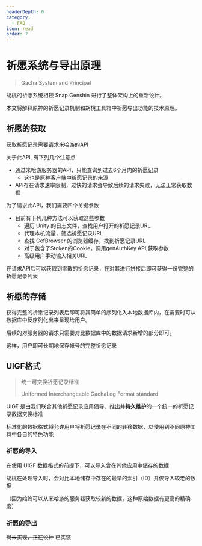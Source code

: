 ```yaml
---
headerDepth: 0
category:
  - FAQ
icon: read
order: 7
---
```


# 祈愿系统与导出原理
> Gacha System and Principal


胡桃的祈愿系统相较 Snap Genshin 进行了整体架构上的重新设计。

本文将解释原神的祈愿记录机制和胡桃工具箱中祈愿导出功能的技术原理。

## 祈愿的获取

获取祈愿记录需要请求米哈游的API

关于此API, 有下列几个注意点
* 通过米哈游服务器的API，只能查询到过去6个月内的祈愿记录
  * 这也是原神客户端中祈愿记录的来源
* API存在请求速率限制，过快的请求会导致后续的请求失败，无法正常获取数据

为了请求此API，我们需要四个关键参数

- 目前有下列几种方法可以获取这些参数
  * 遍历 Unity 的日志文件，查找用户打开的祈愿记录URL
  * 代理本机流量，筛选祈愿记录URL
  * 查找 CefBrowser 的浏览器缓存，找到祈愿记录URL
  * 对于包含了Stoken的Cookie，调用genAuthKey API,获取参数
  * 高级用户手动输入相关URL

在请求API后可以获取到零散的祈愿记录，在对其进行拼接后即可获得一份完整的祈愿记录列表

## 祈愿的存储

获得完整的祈愿记录列表后即可将其简单的序列化入本地数据库内，在需要时可从数据库中反序列化出来呈现给用户。

后续的对服务器的请求只需要对比数据库中的数据请求新增的部分即可。

这样，用户即可长期地保存帐号的完整祈愿记录

## UIGF格式
> 统一可交换祈愿记录标准
> 
> Uniformed Interchangeable GachaLog Format standard

UIGF 是由我们联合其他祈愿记录应用倡导、推出并**持久维护**的一个统一的祈愿记录数据交换标准

标准化的数据格式将允许用户将祈愿记录在不同的转移数据，以使用到不同原神工具中各自的特色功能

### 祈愿的导入

在使用 UIGF 数据格式的前提下，可以导入曾在其他应用中储存的数据

胡桃在处理导入时，会对比本地储存中存在的最早的索引（ID）并仅导入较老的数据

（因为始终可以从米哈游的服务器获取较新的数据，这种原始数据有更高的精确度）

### 祈愿的导出

~~尚未实现，正在设计~~ 已实装